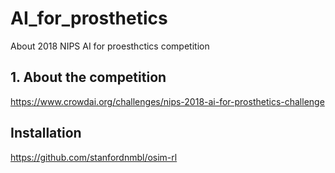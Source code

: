 # AI_for_prosthetics
About 2018 NIPS AI for proesthctics competition



## 1. About the competition
https://www.crowdai.org/challenges/nips-2018-ai-for-prosthetics-challenge

## Installation 
https://github.com/stanfordnmbl/osim-rl


